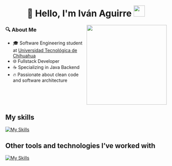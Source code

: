 <h1 align="center">👋 Hello, I'm Iván Aguirre <img src="https://media.giphy.com/media/hvRJCLFzcasrR4ia7z/giphy.gif" width="35"></h1>

<img align="right" width="250" src="https://media0.giphy.com/media/v1.Y2lkPTc5MGI3NjExcHlwMzBpcTQ2OXlyOXY4bmJ4ZnllbXY4eTJweTNydzU1Y2ZmenIxeCZlcD12MV9pbnRlcm5hbF9naWZfYnlfaWQmY3Q9Zw/1v2lXOfPBqKygjlkCM/giphy.gif" />

### 🔍 About Me
- 🎓 Software Engineering student at [Universidad Tecnológica de Chihuahua](https://www.utch.edu.mx/index.php/tecnologias/)
- 🌐 Fullstack Developer
- ☕ Specializing in Java Backend 
- 🔥 Passionate about clean code and software architecture
<br>
<br>
<br>

## My skills
[![My Skills](https://skillicons.dev/icons?i=html,css,js,react,tailwind,python,django,fastapi,mysql,supabase,postman,git,github,linux,markdown)](https://skillicons.dev)

## Other tools and technologies I’ve worked with
[![My Skills](https://skillicons.dev/icons?i=nodejs,express,php,bootstrap,vite,cpp,arduino,cs,java,kotlin,dart,flutter,firebase,mongodb)](https://skillicons.dev)
